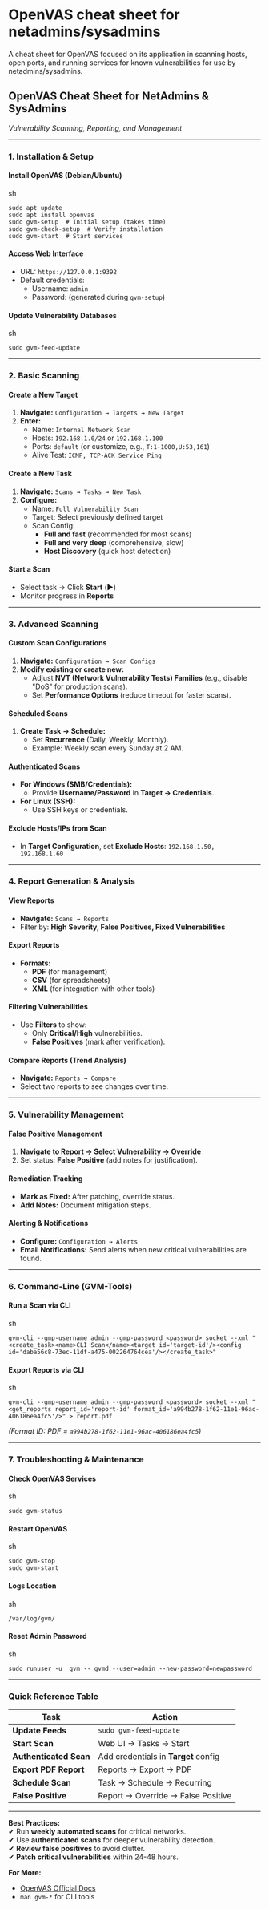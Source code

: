 # OpenVAS cheat sheet for netadmins/sysadmins

A cheat sheet for OpenVAS focused on its application in scanning hosts, open ports, and running services for known vulnerabilities for use by netadmins/sysadmins.

## **OpenVAS Cheat Sheet for NetAdmins & SysAdmins**

_Vulnerability Scanning, Reporting, and Management_

***

### **1. Installation & Setup**

#### **Install OpenVAS (Debian/Ubuntu)**

sh

```
sudo apt update  
sudo apt install openvas  
sudo gvm-setup  # Initial setup (takes time)  
sudo gvm-check-setup  # Verify installation  
sudo gvm-start  # Start services  
```

#### **Access Web Interface**

* URL: `https://127.0.0.1:9392`
* Default credentials:
  * Username: `admin`
  * Password: (generated during `gvm-setup`)

#### **Update Vulnerability Databases**

sh

```
sudo gvm-feed-update  
```

***

### **2. Basic Scanning**

#### **Create a New Target**

1. **Navigate:** `Configuration → Targets → New Target`
2. **Enter:**
   * Name: `Internal Network Scan`
   * Hosts: `192.168.1.0/24` or `192.168.1.100`
   * Ports: `default` (or customize, e.g., `T:1-1000,U:53,161`)
   * Alive Test: `ICMP, TCP-ACK Service Ping`

#### **Create a New Task**

1. **Navigate:** `Scans → Tasks → New Task`
2. **Configure:**
   * Name: `Full Vulnerability Scan`
   * Target: Select previously defined target
   * Scan Config:
     * **Full and fast** (recommended for most scans)
     * **Full and very deep** (comprehensive, slow)
     * **Host Discovery** (quick host detection)

#### **Start a Scan**

* Select task → Click **Start** (▶️)
* Monitor progress in **Reports**

***

### **3. Advanced Scanning**

#### **Custom Scan Configurations**

1. **Navigate:** `Configuration → Scan Configs`
2. **Modify existing or create new:**
   * Adjust **NVT (Network Vulnerability Tests) Families** (e.g., disable "DoS" for production scans).
   * Set **Performance Options** (reduce timeout for faster scans).

#### **Scheduled Scans**

1. **Create Task → Schedule:**
   * Set **Recurrence** (Daily, Weekly, Monthly).
   * Example: Weekly scan every Sunday at 2 AM.

#### **Authenticated Scans**

* **For Windows (SMB/Credentials):**
  * Provide **Username/Password** in **Target → Credentials**.
* **For Linux (SSH):**
  * Use SSH keys or credentials.

#### **Exclude Hosts/IPs from Scan**

* In **Target Configuration**, set **Exclude Hosts**: `192.168.1.50, 192.168.1.60`

***

### **4. Report Generation & Analysis**

#### **View Reports**

* **Navigate:** `Scans → Reports`
* Filter by: **High Severity, False Positives, Fixed Vulnerabilities**

#### **Export Reports**

* **Formats:**
  * **PDF** (for management)
  * **CSV** (for spreadsheets)
  * **XML** (for integration with other tools)

#### **Filtering Vulnerabilities**

* Use **Filters** to show:
  * Only **Critical/High** vulnerabilities.
  * **False Positives** (mark after verification).

#### **Compare Reports (Trend Analysis)**

* **Navigate:** `Reports → Compare`
* Select two reports to see changes over time.

***

### **5. Vulnerability Management**

#### **False Positive Management**

1. **Navigate to Report → Select Vulnerability → Override**
2. Set status: **False Positive** (add notes for justification).

#### **Remediation Tracking**

* **Mark as Fixed:** After patching, override status.
* **Add Notes:** Document mitigation steps.

#### **Alerting & Notifications**

* **Configure:** `Configuration → Alerts`
* **Email Notifications:** Send alerts when new critical vulnerabilities are found.

***

### **6. Command-Line (GVM-Tools)**

#### **Run a Scan via CLI**

sh

```
gvm-cli --gmp-username admin --gmp-password <password> socket --xml "<create_task><name>CLI Scan</name><target id='target-id'/><config id='daba56c8-73ec-11df-a475-002264764cea'/></create_task>"  
```

#### **Export Reports via CLI**

sh

```
gvm-cli --gmp-username admin --gmp-password <password> socket --xml "<get_reports report_id='report-id' format_id='a994b278-1f62-11e1-96ac-406186ea4fc5'/>" > report.pdf  
```

_(Format ID: PDF = `a994b278-1f62-11e1-96ac-406186ea4fc5`)_

***

### **7. Troubleshooting & Maintenance**

#### **Check OpenVAS Services**

sh

```
sudo gvm-status  
```

#### **Restart OpenVAS**

sh

```
sudo gvm-stop  
sudo gvm-start  
```

#### **Logs Location**

sh

```
/var/log/gvm/  
```

#### **Reset Admin Password**

sh

```
sudo runuser -u _gvm -- gvmd --user=admin --new-password=newpassword  
```

***

### **Quick Reference Table**

| **Task**               | **Action**                           |
| ---------------------- | ------------------------------------ |
| **Update Feeds**       | `sudo gvm-feed-update`               |
| **Start Scan**         | Web UI → Tasks → Start               |
| **Authenticated Scan** | Add credentials in **Target** config |
| **Export PDF Report**  | Reports → Export → PDF               |
| **Schedule Scan**      | Task → Schedule → Recurring          |
| **False Positive**     | Report → Override → False Positive   |

***

**Best Practices:**\
✔ Run **weekly automated scans** for critical networks.\
✔ Use **authenticated scans** for deeper vulnerability detection.\
✔ **Review false positives** to avoid clutter.\
✔ **Patch critical vulnerabilities** within 24-48 hours.

**For More:**

* [OpenVAS Official Docs](https://www.greenbone.net/en/documentation/)
* `man gvm-*` for CLI tools
